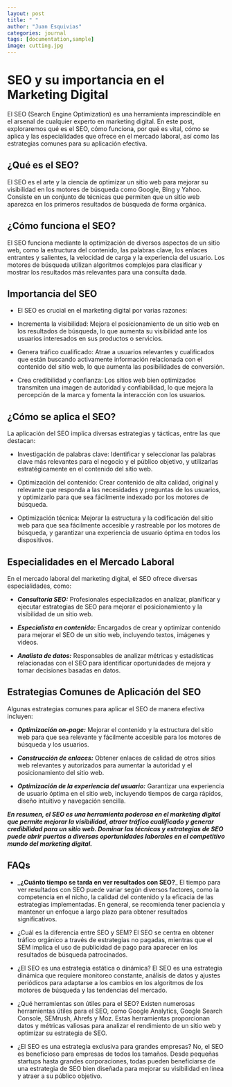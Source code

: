 ```yaml
---
layout: post
title: " "
author: "Juan Esquivias"
categories: journal
tags: [documentation,sample]
image: cutting.jpg
---
```


# SEO y su importancia en el Marketing Digital

El SEO (Search Engine Optimization) es una herramienta imprescindible en el arsenal de cualquier experto en marketing digital. En este post, exploraremos qué es el SEO, cómo funciona, por qué es vital, cómo se aplica y las especialidades que ofrece en el mercado laboral, así como las estrategias comunes para su aplicación efectiva.

## ¿Qué es el SEO?
El SEO es el arte y la ciencia de optimizar un sitio web para mejorar su visibilidad en los motores de búsqueda como Google, Bing y Yahoo. Consiste en un conjunto de técnicas que permiten que un sitio web aparezca en los primeros resultados de búsqueda de forma orgánica.

## ¿Cómo funciona el SEO?
El SEO funciona mediante la optimización de diversos aspectos de un sitio web, como la estructura del contenido, las palabras clave, los enlaces entrantes y salientes, la velocidad de carga y la experiencia del usuario. Los motores de búsqueda utilizan algoritmos complejos para clasificar y mostrar los resultados más relevantes para una consulta dada.

Importancia del SEO
-------------------
* El SEO es crucial en el marketing digital por varias razones:

* Incrementa la visibilidad: Mejora el posicionamiento de un sitio web en los resultados de búsqueda, lo que aumenta su visibilidad ante los usuarios interesados en sus productos o servicios.

* Genera tráfico cualificado: Atrae a usuarios relevantes y cualificados que están buscando activamente información relacionada con el contenido del sitio web, lo que aumenta las posibilidades de conversión.

* Crea credibilidad y confianza: Los sitios web bien optimizados transmiten una imagen de autoridad y confiabilidad, lo que mejora la percepción de la marca y fomenta la interacción con los usuarios.

## ¿Cómo se aplica el SEO?
La aplicación del SEO implica diversas estrategias y tácticas, entre las que destacan:

* Investigación de palabras clave: Identificar y seleccionar las palabras clave más relevantes para el negocio y el público objetivo, y utilizarlas estratégicamente en el contenido del sitio web.

* Optimización del contenido: Crear contenido de alta calidad, original y relevante que responda a las necesidades y preguntas de los usuarios, y optimizarlo para que sea fácilmente indexado por los motores de búsqueda.

* Optimización técnica: Mejorar la estructura y la codificación del sitio web para que sea fácilmente accesible y rastreable por los motores de búsqueda, y garantizar una experiencia de usuario óptima en todos los dispositivos.

## Especialidades en el Mercado Laboral
En el mercado laboral del marketing digital, el SEO ofrece diversas especialidades, como:

* **_Consultoría SEO:_** Profesionales especializados en analizar, planificar y ejecutar estrategias de SEO para mejorar el posicionamiento y la visibilidad de un sitio web.

* **_Especialista en contenido:_** Encargados de crear y optimizar contenido para mejorar el SEO de un sitio web, incluyendo textos, imágenes y videos.

* **_Analista de datos:_** Responsables de analizar métricas y estadísticas relacionadas con el SEO para identificar oportunidades de mejora y tomar decisiones basadas en datos.

## Estrategias Comunes de Aplicación del SEO
Algunas estrategias comunes para aplicar el SEO de manera efectiva incluyen:

* **_Optimización on-page:_** Mejorar el contenido y la estructura del sitio web para que sea relevante y fácilmente accesible para los motores de búsqueda y los usuarios.

* **_Construcción de enlaces:_** Obtener enlaces de calidad de otros sitios web relevantes y autorizados para aumentar la autoridad y el posicionamiento del sitio web.

* **_Optimización de la experiencia del usuario:_** Garantizar una experiencia de usuario óptima en el sitio web, incluyendo tiempos de carga rápidos, diseño intuitivo y navegación sencilla.

**_En resumen, el SEO es una herramienta poderosa en el marketing digital que permite mejorar la visibilidad, atraer tráfico cualificado y generar credibilidad para un sitio web. Dominar las técnicas y estrategias de SEO puede abrir puertas a diversas oportunidades laborales en el competitivo mundo del marketing digital._**

## FAQs

* **_¿Cuánto tiempo se tarda en ver resultados con SEO?**_
El tiempo para ver resultados con SEO puede variar según diversos factores, como la competencia en el nicho, la calidad del contenido y la eficacia de las estrategias implementadas. En general, se recomienda tener paciencia y mantener un enfoque a largo plazo para obtener resultados significativos.

* ¿Cuál es la diferencia entre SEO y SEM?
El SEO se centra en obtener tráfico orgánico a través de estrategias no pagadas, mientras que el SEM implica el uso de publicidad de pago para aparecer en los resultados de búsqueda patrocinados.

* ¿El SEO es una estrategia estática o dinámica?
El SEO es una estrategia dinámica que requiere monitoreo constante, análisis de datos y ajustes periódicos para adaptarse a los cambios en los algoritmos de los motores de búsqueda y las tendencias del mercado.

* ¿Qué herramientas son útiles para el SEO?
Existen numerosas herramientas útiles para el SEO, como Google Analytics, Google Search Console, SEMrush, Ahrefs y Moz. Estas herramientas proporcionan datos y métricas valiosas para analizar el rendimiento de un sitio web y optimizar su estrategia de SEO.

* ¿El SEO es una estrategia exclusiva para grandes empresas?
No, el SEO es beneficioso para empresas de todos los tamaños. Desde pequeñas startups hasta grandes corporaciones, todas pueden beneficiarse de una estrategia de SEO bien diseñada para mejorar su visibilidad en línea y atraer a su público objetivo.



